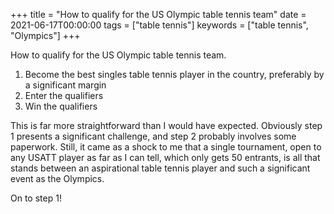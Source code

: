 +++
title = "How to qualify for the US Olympic table tennis team"
date = 2021-06-17T00:00:00
tags = ["table tennis"]
keywords = ["table tennis", "Olympics"]
+++

How to qualify for the US Olympic table tennis team.

1. Become the best singles table tennis player in the country, preferably by a significant margin
2. Enter the qualifiers
3. Win the qualifiers

This is far more straightforward than I would have expected. Obviously step 1 presents a significant challenge, and step 2 probably involves some paperwork. Still, it came as a shock to me that a single tournament, open to any USATT player as far as I can tell, which only gets 50 entrants, is all that stands between an aspirational table tennis player and such a significant event as the Olympics.

On to step 1!
